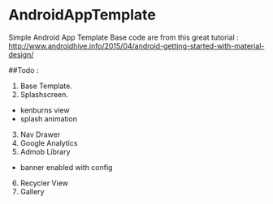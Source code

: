 # AndroidAppTemplate
Simple Android App Template
Base code are from this great tutorial :
http://www.androidhive.info/2015/04/android-getting-started-with-material-design/

##Todo : 
1. Base Template.
2. Splashscreen.  
  * kenburns view
  * splash animation
3. Nav Drawer
4. Google Analytics
5. Admob Library
  * banner enabled with config 
6. Recycler View
7. Gallery
